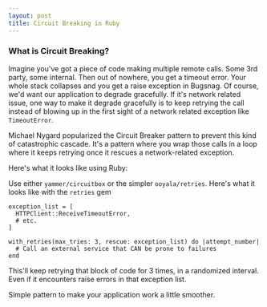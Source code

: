 ```yaml
---
layout: post
title: Circuit Breaking in Ruby
---
```


### What is Circuit Breaking?

Imagine you've got a piece of code making multiple remote calls. Some 3rd party, some internal. Then out of nowhere, you get a timeout error. Your whole stack collapses and you get a raise exception in Bugsnag. Of course, we'd want our application to degrade gracefully. If it's network related issue, one way to make it degrade gracefully is to keep retrying the call instead of blowing up in the first sight of a network related exception like `TimeoutError`.

Michael Nygard popularized the Circuit Breaker pattern to prevent this kind of catastrophic cascade. It's a pattern where you wrap those calls in a loop where it keeps retrying once it rescues a network-related exception.

Here's what it looks like using Ruby:

Use either `yammer/circuitbox` or the simpler `ooyala/retries`. Here's what it looks like with the  `retries` gem

```
exception_list = [
  HTTPClient::ReceiveTimeoutError,
  # etc.
]

with_retries(max_tries: 3, rescue: exception_list) do |attempt_number|
  # Call an external service that CAN be prone to failures
end
```

This'll keep retrying that block of code for 3 times, in a randomized interval. Even if it encounters raise errors in that exception list.

Simple pattern to make your application work a little smoother.
